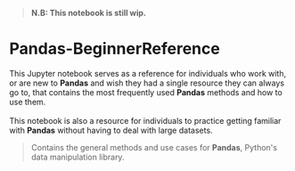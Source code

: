 >**N.B: This notebook is still wip.**

# Pandas-BeginnerReference

This Jupyter notebook serves as a reference for individuals who work with, or are new to **Pandas** and wish they had a single resource they can always go to, that contains the most frequently used **Pandas** methods and how to use them. 
<br>
<br>
This notebook is also a resource for individuals to practice getting familiar with **Pandas** without having to deal with large datasets.

> Contains the general methods and use cases for **Pandas**, Python's data manipulation library.
